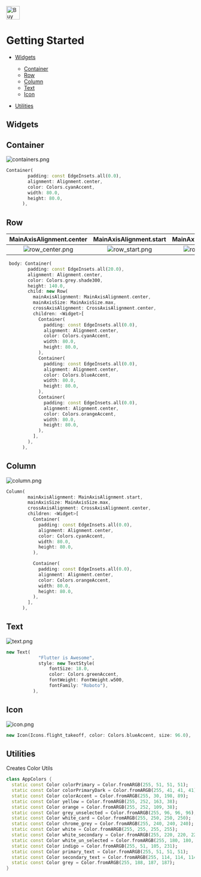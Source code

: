 
<a href='https://ko-fi.com/U6U0GSTS' target='_blank'><img height='36' style='border:0px;height:36px;' src='https://az743702.vo.msecnd.net/cdn/kofi3.png?v=0' border='0' alt='Buy Me a Coffee at ko-fi.com' /></a>

# Getting Started

- [Widgets](#widgets)
  - [Container](#container)
  - [Row](#row)
  - [Column](#column)
  - [Text](#text)
  - [Icon](#icon)

- [Utilities](#utilities)

## Widgets

## Container
![containers.png]({{site.baseurl}}/media/containers.png)

```dart
Container(
        padding: const EdgeInsets.all(0.0),
        alignment: Alignment.center,
        color: Colors.cyanAccent,
        width: 80.0,
        height: 80.0,
      ),
```

## Row

|MainAxisAlignment.center|MainAxisAlignment.start|MainAxisAlignment.start|
|:--:|:--:|:--:|
|![row_center.png]({{site.baseurl}}/media/row_center.png) |![row_start.png]({{site.baseurl}}/media/row_start.png)|![row_center.png]({{site.baseurl}}/media/row_center.png)|


```dart
 body: Container(
        padding: const EdgeInsets.all(20.0),
        alignment: Alignment.center,
        color: Colors.grey.shade300,
        height: 140.0,
        child: new Row(
          mainAxisAlignment: MainAxisAlignment.center,
          mainAxisSize: MainAxisSize.max,
          crossAxisAlignment: CrossAxisAlignment.center,
          children: <Widget>[
            Container(
              padding: const EdgeInsets.all(0.0),
              alignment: Alignment.center,
              color: Colors.cyanAccent,
              width: 80.0,
              height: 80.0,
            ),
            Container(
              padding: const EdgeInsets.all(0.0),
              alignment: Alignment.center,
              color: Colors.blueAccent,
              width: 80.0,
              height: 80.0,
            ),
            Container(
              padding: const EdgeInsets.all(0.0),
              alignment: Alignment.center,
              color: Colors.orangeAccent,
              width: 80.0,
              height: 80.0,
            ),
          ],
        ),
      ),
 ```     

## Column
![column.png]({{site.baseurl}}/media/column.png)

```dart
Column(
        mainAxisAlignment: MainAxisAlignment.start,
        mainAxisSize: MainAxisSize.max,
        crossAxisAlignment: CrossAxisAlignment.center,
        children: <Widget>[
          Container(
            padding: const EdgeInsets.all(0.0),
            alignment: Alignment.center,
            color: Colors.cyanAccent,
            width: 80.0,
            height: 80.0,
          ),

          Container(
            padding: const EdgeInsets.all(0.0),
            alignment: Alignment.center,
            color: Colors.orangeAccent,
            width: 80.0,
            height: 80.0,
          ),
        ],
      ),
 ```     

## Text
![text.png]({{site.baseurl}}/media/text.png)

```dart
new Text(
            "Flutter is Awesome",
            style: new TextStyle(
                fontSize: 18.0,
                color: Colors.greenAccent,
                fontWeight: FontWeight.w500,
                fontFamily: "Roboto"),
          ),
```

## Icon
![icon.png]({{site.baseurl}}/media/icon.png)
```dart
new Icon(Icons.flight_takeoff, color: Colors.blueAccent, size: 96.0),
```

              
## Utilities

Creates Color Utils
```dart
class AppColors {
  static const Color colorPrimary = Color.fromARGB(255, 51, 51, 51);
  static const Color colorPrimaryDark = Color.fromARGB(255, 41, 41, 41);
  static const Color colorAccent = Color.fromARGB(255, 30, 198, 89);
  static const Color yellow = Color.fromARGB(255, 252, 163, 38);
  static const Color orange = Color.fromARGB(255, 252, 109, 38);
  static const Color grey_unselected = Color.fromARGB(255, 96, 96, 96);
  static const Color white_card = Color.fromARGB(255, 250, 250, 250);
  static const Color chrome_grey = Color.fromARGB(255, 240, 240, 240);
  static const Color white = Color.fromARGB(255, 255, 255, 255);
  static const Color white_secondary = Color.fromARGB(255, 220, 220, 220);
  static const Color white_un_selected = Color.fromARGB(255, 180, 180, 180);
  static const Color indigo = Color.fromARGB(255, 51, 105, 231);
  static const Color primary_text = Color.fromARGB(255, 51, 51, 51);
  static const Color secondary_text = Color.fromARGB(255, 114, 114, 114);
  static const Color grey = Color.fromARGB(255, 188, 187, 187);
}
```
